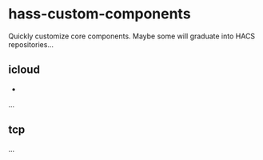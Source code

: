 # hass-custom-components

Quickly customize core components. Maybe some will graduate into HACS repositories...

## icloud

* 

...

## tcp

...